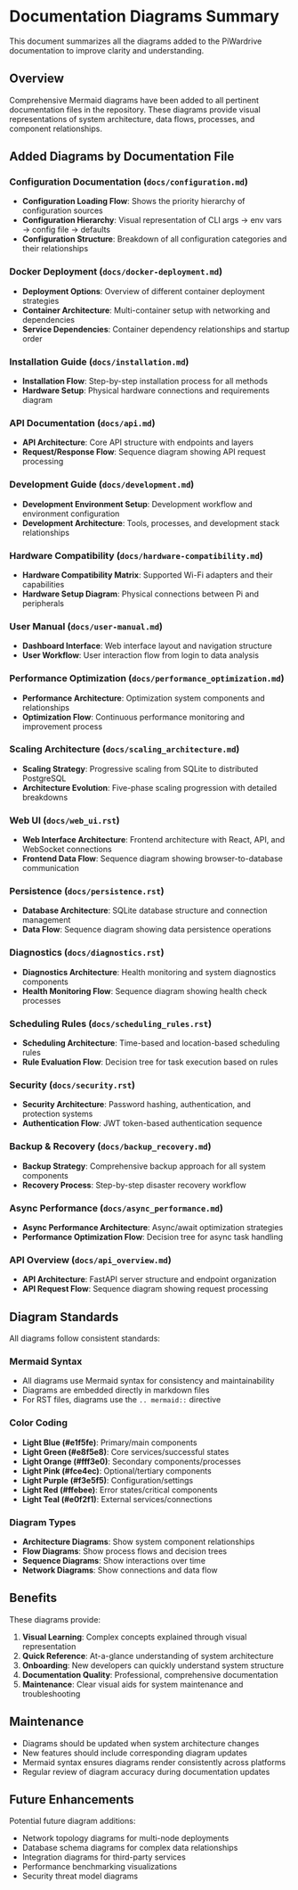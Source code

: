 # Documentation Diagrams Summary

This document summarizes all the diagrams added to the PiWardrive documentation to improve clarity and understanding.

## Overview

Comprehensive Mermaid diagrams have been added to all pertinent documentation files in the repository. These diagrams provide visual representations of system architecture, data flows, processes, and component relationships.

## Added Diagrams by Documentation File

### Configuration Documentation (`docs/configuration.md`)
- **Configuration Loading Flow**: Shows the priority hierarchy of configuration sources
- **Configuration Hierarchy**: Visual representation of CLI args → env vars → config file → defaults
- **Configuration Structure**: Breakdown of all configuration categories and their relationships

### Docker Deployment (`docs/docker-deployment.md`)
- **Deployment Options**: Overview of different container deployment strategies
- **Container Architecture**: Multi-container setup with networking and dependencies
- **Service Dependencies**: Container dependency relationships and startup order

### Installation Guide (`docs/installation.md`)
- **Installation Flow**: Step-by-step installation process for all methods
- **Hardware Setup**: Physical hardware connections and requirements diagram

### API Documentation (`docs/api.md`)
- **API Architecture**: Core API structure with endpoints and layers
- **Request/Response Flow**: Sequence diagram showing API request processing

### Development Guide (`docs/development.md`)
- **Development Environment Setup**: Development workflow and environment configuration
- **Development Architecture**: Tools, processes, and development stack relationships

### Hardware Compatibility (`docs/hardware-compatibility.md`)
- **Hardware Compatibility Matrix**: Supported Wi-Fi adapters and their capabilities
- **Hardware Setup Diagram**: Physical connections between Pi and peripherals

### User Manual (`docs/user-manual.md`)
- **Dashboard Interface**: Web interface layout and navigation structure
- **User Workflow**: User interaction flow from login to data analysis

### Performance Optimization (`docs/performance_optimization.md`)
- **Performance Architecture**: Optimization system components and relationships
- **Optimization Flow**: Continuous performance monitoring and improvement process

### Scaling Architecture (`docs/scaling_architecture.md`)
- **Scaling Strategy**: Progressive scaling from SQLite to distributed PostgreSQL
- **Architecture Evolution**: Five-phase scaling progression with detailed breakdowns

### Web UI (`docs/web_ui.rst`)
- **Web Interface Architecture**: Frontend architecture with React, API, and WebSocket connections
- **Frontend Data Flow**: Sequence diagram showing browser-to-database communication

### Persistence (`docs/persistence.rst`)
- **Database Architecture**: SQLite database structure and connection management
- **Data Flow**: Sequence diagram showing data persistence operations

### Diagnostics (`docs/diagnostics.rst`)
- **Diagnostics Architecture**: Health monitoring and system diagnostics components
- **Health Monitoring Flow**: Sequence diagram showing health check processes

### Scheduling Rules (`docs/scheduling_rules.rst`)
- **Scheduling Architecture**: Time-based and location-based scheduling rules
- **Rule Evaluation Flow**: Decision tree for task execution based on rules

### Security (`docs/security.rst`)
- **Security Architecture**: Password hashing, authentication, and protection systems
- **Authentication Flow**: JWT token-based authentication sequence

### Backup & Recovery (`docs/backup_recovery.md`)
- **Backup Strategy**: Comprehensive backup approach for all system components
- **Recovery Process**: Step-by-step disaster recovery workflow

### Async Performance (`docs/async_performance.md`)
- **Async Performance Architecture**: Async/await optimization strategies
- **Performance Optimization Flow**: Decision tree for async task handling

### API Overview (`docs/api_overview.md`)
- **API Architecture**: FastAPI server structure and endpoint organization
- **API Request Flow**: Sequence diagram showing request processing

## Diagram Standards

All diagrams follow consistent standards:

### Mermaid Syntax
- All diagrams use Mermaid syntax for consistency and maintainability
- Diagrams are embedded directly in markdown files
- For RST files, diagrams use the `.. mermaid::` directive

### Color Coding
- **Light Blue (#e1f5fe)**: Primary/main components
- **Light Green (#e8f5e8)**: Core services/successful states
- **Light Orange (#fff3e0)**: Secondary components/processes
- **Light Pink (#fce4ec)**: Optional/tertiary components
- **Light Purple (#f3e5f5)**: Configuration/settings
- **Light Red (#ffebee)**: Error states/critical components
- **Light Teal (#e0f2f1)**: External services/connections

### Diagram Types
- **Architecture Diagrams**: Show system component relationships
- **Flow Diagrams**: Show process flows and decision trees
- **Sequence Diagrams**: Show interactions over time
- **Network Diagrams**: Show connections and data flow

## Benefits

These diagrams provide:

1. **Visual Learning**: Complex concepts explained through visual representation
2. **Quick Reference**: At-a-glance understanding of system architecture
3. **Onboarding**: New developers can quickly understand system structure
4. **Documentation Quality**: Professional, comprehensive documentation
5. **Maintenance**: Clear visual aids for system maintenance and troubleshooting

## Maintenance

- Diagrams should be updated when system architecture changes
- New features should include corresponding diagram updates
- Mermaid syntax ensures diagrams render consistently across platforms
- Regular review of diagram accuracy during documentation updates

## Future Enhancements

Potential future diagram additions:
- Network topology diagrams for multi-node deployments
- Database schema diagrams for complex data relationships
- Integration diagrams for third-party services
- Performance benchmarking visualizations
- Security threat model diagrams

